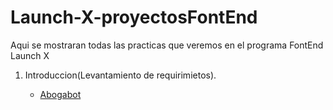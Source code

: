 # Launch-X-proyectosFontEnd
Aqui se mostraran todas las practicas que veremos en el programa FontEnd Launch X

1. Introduccion(Levantamiento de requirimietos).

    - [Abogabot](https://github.com/KevinCuevas26/Launch-X-proyectosFontEnd/blob/64c994edf52aa9c5daa23a5dd72f4ad1e19ab97b/Abogabot.md)
